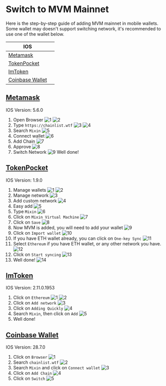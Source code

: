 # Switch to MVM Mainnet
Here is the step-by-step guide of adding MVM mainnet in mobile wallets. Some wallet may doesn't support switching network, it's recommended to use one of the wallet below.

IOS  | |
-------- | -
[Metamask](#metamask) | 
[TokenPocket](#tokenpocket) |
[ImToken](#imtoken) |
[Coinbase Wallet](#coinbase-wallet) |


## [Metamask](#switch-to-mvm-mainnet)
IOS Version: 5.6.0

1. Open Browser
![1](../assets/add_mvm_guide/metamask/metamask_1.jpg)
![2](../assets/add_mvm_guide/metamask/metamask_2.jpg)
2. Type `https://chainlist.wtf`
![3](../assets/add_mvm_guide/metamask/metamask_3.jpg)
![4](../assets/add_mvm_guide/metamask/metamask_4.jpg)
3. Search `Mixin`
![5](../assets/add_mvm_guide/metamask/metamask_5.jpg)
4. Connect wallet
![6](../assets/add_mvm_guide/metamask/metamask_6.jpg)
5. Add Chain
![7](../assets/add_mvm_guide/metamask/metamask_7.jpg)
6. Approve
![8](../assets/add_mvm_guide/metamask/metamask_8.jpg)
7. Switch Network
![9](../assets/add_mvm_guide/metamask/metamask_9.jpg)
Well done!

## [TokenPocket](#switch-to-mvm-mainnet)
IOS Version: 1.9.0

1. Manage wallets
![1](../assets/add_mvm_guide/tp/tp_1.jpg)
![2](../assets/add_mvm_guide/tp/tp_2.jpg)
2. Manage network
![3](../assets/add_mvm_guide/tp/tp_3.jpg)
3. Add custom network
![4](../assets/add_mvm_guide/tp/tp_4.jpg)
4. Easy add
![5](../assets/add_mvm_guide/tp/tp_5.jpg)
5. Type `Mixin`
![6](../assets/add_mvm_guide/tp/tp_6.jpg)
6. Click on `Mixin Virtual Machine`
![7](../assets/add_mvm_guide/tp/tp_7.jpg)
7. Click on `Save`
![8](../assets/add_mvm_guide/tp/tp_8.jpg)
8. Now MVM is added, you will need to add your wallet
![9](../assets/add_mvm_guide/tp/tp_9.jpg)
9. Click on `Import wallet`
![10](../assets/add_mvm_guide/tp/tp_10.jpg)
10. If you have ETH wallet already, you can click on `One-key Sync`
![11](../assets/add_mvm_guide/tp/tp_11.jpg)
11. Select `Ethereum` if you have ETH wallet, or any other network you have.
![12](../assets/add_mvm_guide/tp/tp_12.jpg)
12. Click on `Start syncing`
![13](../assets/add_mvm_guide/tp/tp_13.jpg)
13. Well done!
![14](../assets/add_mvm_guide/tp/tp_14.jpg)

## [ImToken](#switch-to-mvm-mainnet)
IOS Version: 2.11.0.1953
1. Click on `Ethereum`
![1](../assets/add_mvm_guide/imtoken/imtoken_1.jpg)
![2](../assets/add_mvm_guide/imtoken/imtoken_2.jpg)
2. Click on `Add network`
![3](../assets/add_mvm_guide/imtoken/imtoken_3.jpg)
3. Click on `Adding Quickly`
![4](../assets/add_mvm_guide/imtoken/imtoken_4.jpg)
4. Search `Mixin`, then click on `Add`
![5](../assets/add_mvm_guide/imtoken/imtoken_5.jpg)
5. Well done!

## [Coinbase Wallet](#switch-to-mvm-mainnet)
IOS Version: 28.7.0
1. Click on `Browser`
![1](../assets/add_mvm_guide/coinbase/coinbase_1.jpg)
2. Search `chainlist.wtf`
![2](../assets/add_mvm_guide/coinbase/coinbase_2.jpg)
3. Search `Mixin` and click on `Connect wallet`
![3](../assets/add_mvm_guide/coinbase/coinbase_3.jpg)
4. Click on `Add Chain`
![4](../assets/add_mvm_guide/coinbase/coinbase_4.jpg)
5. Click on `Switch`
![5](../assets/add_mvm_guide/coinbase/coinbase_5.jpg)